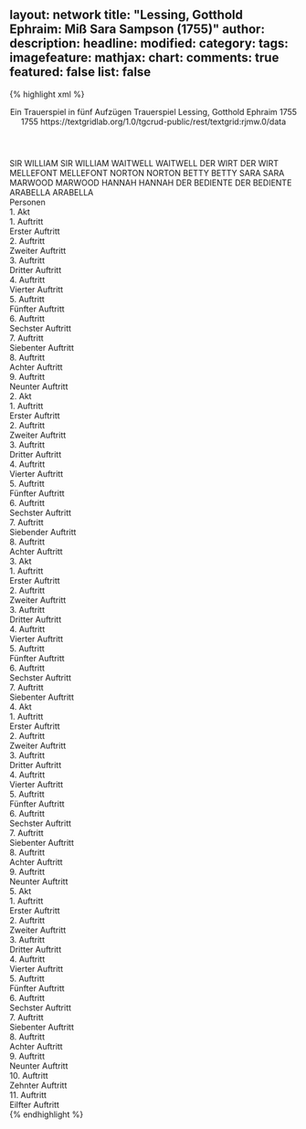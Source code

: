 layout: network
title: "Lessing, Gotthold Ephraim: Miß Sara Sampson (1755)"
author:
description:
headline:
modified:
category:
tags:
imagefeature:
mathjax:
chart:
comments: true
featured: false
list: false
---
{% highlight xml %}
<?xml-model href="http://raw.githubusercontent.com/DLiNa/project/master/rules/lina.rnc"?><?xml-model href="http://raw.githubusercontent.com/DLiNa/project/master/rules/lina.sch"?>
<play xmlns="http://lina.digital">
  <header>
    <title>Miß Sara Sampson</title>
    <subtitle>Ein Trauerspiel in fünf Aufzügen</subtitle>
    <genretitle>Trauerspiel</genretitle>
    <author>Lessing, Gotthold Ephraim</author>
    <date type="print" when="1755">1755</date>
    <date type="premiere" when="1755">1755</date>
    <date type="written"/>
    <source>https://textgridlab.org/1.0/tgcrud-public/rest/textgrid:rjmw.0/data</source>
  </header>
  <personae>
    <character>
      <name>SIR WILLIAM</name>
      <alias xml:id="sir_william">
        <name>SIR WILLIAM</name>
      </alias>
    </character>
    <character>
      <name>WAITWELL</name>
      <alias xml:id="waitwell">
        <name>WAITWELL</name>
      </alias>
    </character>
    <character>
      <name>DER WIRT</name>
      <alias xml:id="der_wirt">
        <name>DER WIRT</name>
      </alias>
    </character>
    <character>
      <name>MELLEFONT</name>
      <alias xml:id="mellefont">
        <name>MELLEFONT</name>
      </alias>
    </character>
    <character>
      <name>NORTON</name>
      <alias xml:id="norton">
        <name>NORTON</name>
      </alias>
    </character>
    <character>
      <name>BETTY</name>
      <alias xml:id="betty">
        <name>BETTY</name>
      </alias>
    </character>
    <character>
      <name>SARA</name>
      <alias xml:id="sara">
        <name>SARA</name>
      </alias>
    </character>
    <character>
      <name>MARWOOD</name>
      <alias xml:id="marwood">
        <name>MARWOOD</name>
      </alias>
    </character>
    <character>
      <name>HANNAH</name>
      <alias xml:id="hannah">
        <name>HANNAH</name>
      </alias>
    </character>
    <character>
      <name>DER BEDIENTE</name>
      <alias xml:id="der_bediente">
        <name>DER BEDIENTE</name>
      </alias>
    </character>
    <character>
      <name>ARABELLA</name>
      <alias xml:id="arabella">
        <name>ARABELLA</name>
      </alias>
    </character>
  </personae>
  <text>
    <div>
      <head>Personen</head>
    </div>
    <div>
      <head>1. Akt</head>
      <div>
        <head>1. Auftritt</head>
        <div>
          <head>Erster Auftritt</head>
          <sp who="#sir_william">
            <amount n="5" unit="speech_acts"/>
            <amount n="249" unit="words"/>
            <amount n="3" unit="lines"/>
            <amount n="1426" unit="chars"/>
          </sp>
          <sp who="#waitwell">
            <amount n="5" unit="speech_acts"/>
            <amount n="236" unit="words"/>
            <amount n="1" unit="lines"/>
            <amount n="1285" unit="chars"/>
          </sp>
        </div>
      </div>
      <div>
        <head>2. Auftritt</head>
        <div>
          <head>Zweiter Auftritt</head>
          <sp who="#der_wirt">
            <amount n="7" unit="speech_acts"/>
            <amount n="289" unit="words"/>
            <amount n="2" unit="lines"/>
            <amount n="1555" unit="chars"/>
          </sp>
          <sp who="#waitwell">
            <amount n="4" unit="speech_acts"/>
            <amount n="48" unit="words"/>
            <amount n="4" unit="lines"/>
            <amount n="219" unit="chars"/>
          </sp>
          <sp who="#sir_william">
            <amount n="2" unit="speech_acts"/>
            <amount n="24" unit="words"/>
            <amount n="1" unit="lines"/>
            <amount n="140" unit="chars"/>
          </sp>
        </div>
      </div>
      <div>
        <head>3. Auftritt</head>
        <div>
          <head>Dritter Auftritt</head>
          <sp who="#mellefont">
            <amount n="7" unit="speech_acts"/>
            <amount n="335" unit="words"/>
            <amount n="2" unit="lines"/>
            <amount n="1868" unit="chars"/>
          </sp>
          <sp who="#norton">
            <amount n="6" unit="speech_acts"/>
            <amount n="156" unit="words"/>
            <amount n="5" unit="lines"/>
            <amount n="889" unit="chars"/>
          </sp>
        </div>
      </div>
      <div>
        <head>4. Auftritt</head>
        <div>
          <head>Vierter Auftritt</head>
          <sp who="#norton">
            <amount n="1" unit="speech_acts"/>
            <amount n="3" unit="words"/>
            <amount n="1" unit="lines"/>
            <amount n="13" unit="chars"/>
          </sp>
          <sp who="#mellefont">
            <amount n="3" unit="speech_acts"/>
            <amount n="37" unit="words"/>
            <amount n="3" unit="lines"/>
            <amount n="171" unit="chars"/>
          </sp>
          <sp who="#betty">
            <amount n="2" unit="speech_acts"/>
            <amount n="162" unit="words"/>
            <amount n="1" unit="lines"/>
            <amount n="831" unit="chars"/>
          </sp>
        </div>
      </div>
      <div>
        <head>5. Auftritt</head>
        <div>
          <head>Fünfter Auftritt</head>
          <sp who="#norton">
            <amount n="3" unit="speech_acts"/>
            <amount n="72" unit="words"/>
            <amount n="2" unit="lines"/>
            <amount n="389" unit="chars"/>
          </sp>
          <sp who="#mellefont">
            <amount n="3" unit="speech_acts"/>
            <amount n="186" unit="words"/>
            <amount n="1" unit="lines"/>
            <amount n="1010" unit="chars"/>
          </sp>
        </div>
      </div>
      <div>
        <head>6. Auftritt</head>
        <div>
          <head>Sechster Auftritt</head>
          <sp who="#mellefont">
            <amount n="2" unit="speech_acts"/>
            <amount n="12" unit="words"/>
            <amount n="2" unit="lines"/>
            <amount n="64" unit="chars"/>
          </sp>
          <sp who="#sara">
            <amount n="1" unit="speech_acts"/>
            <amount n="13" unit="words"/>
            <amount n="1" unit="lines"/>
            <amount n="63" unit="chars"/>
          </sp>
          <sp who="#norton">
            <amount n="1" unit="speech_acts"/>
            <amount n="17" unit="words"/>
            <amount n="1" unit="lines"/>
            <amount n="95" unit="chars"/>
          </sp>
        </div>
      </div>
      <div>
        <head>7. Auftritt</head>
        <div>
          <head>Siebenter Auftritt</head>
          <sp who="#mellefont">
            <amount n="16" unit="speech_acts"/>
            <amount n="913" unit="words"/>
            <amount n="6" unit="lines"/>
            <amount n="5147" unit="chars"/>
          </sp>
          <sp who="#sara">
            <amount n="16" unit="speech_acts"/>
            <amount n="1262" unit="words"/>
            <amount n="5" unit="lines"/>
            <amount n="7091" unit="chars"/>
          </sp>
        </div>
      </div>
      <div>
        <head>8. Auftritt</head>
        <div>
          <head>Achter Auftritt</head>
          <sp who="#mellefont">
            <amount n="6" unit="speech_acts"/>
            <amount n="56" unit="words"/>
            <amount n="6" unit="lines"/>
            <amount n="301" unit="chars"/>
          </sp>
          <sp who="#norton">
            <amount n="1" unit="speech_acts"/>
            <amount n="23" unit="words"/>
            <amount n="119" unit="chars"/>
          </sp>
          <sp who="#sara">
            <amount n="4" unit="speech_acts"/>
            <amount n="43" unit="words"/>
            <amount n="3" unit="lines"/>
            <amount n="238" unit="chars"/>
          </sp>
        </div>
      </div>
      <div>
        <head>9. Auftritt</head>
        <div>
          <head>Neunter Auftritt</head>
          <sp who="#mellefont">
            <amount n="8" unit="speech_acts"/>
            <amount n="268" unit="words"/>
            <amount n="3" unit="lines"/>
            <amount n="1446" unit="chars"/>
          </sp>
          <sp who="#norton">
            <amount n="7" unit="speech_acts"/>
            <amount n="125" unit="words"/>
            <amount n="5" unit="lines"/>
            <amount n="602" unit="chars"/>
          </sp>
        </div>
      </div>
    </div>
    <div>
      <head>2. Akt</head>
      <div>
        <head>1. Auftritt</head>
        <div>
          <head>Erster Auftritt</head>
          <sp who="#marwood">
            <amount n="8" unit="speech_acts"/>
            <amount n="414" unit="words"/>
            <amount n="2" unit="lines"/>
            <amount n="2348" unit="chars"/>
          </sp>
          <sp who="#hannah">
            <amount n="7" unit="speech_acts"/>
            <amount n="103" unit="words"/>
            <amount n="5" unit="lines"/>
            <amount n="566" unit="chars"/>
          </sp>
        </div>
      </div>
      <div>
        <head>2. Auftritt</head>
        <div>
          <head>Zweiter Auftritt</head>
          <sp who="#der_bediente">
            <amount n="2" unit="speech_acts"/>
            <amount n="37" unit="words"/>
            <amount n="1" unit="lines"/>
            <amount n="204" unit="chars"/>
          </sp>
          <sp who="#marwood">
            <amount n="5" unit="speech_acts"/>
            <amount n="48" unit="words"/>
            <amount n="4" unit="lines"/>
            <amount n="260" unit="chars"/>
          </sp>
          <sp who="#hannah">
            <amount n="4" unit="speech_acts"/>
            <amount n="20" unit="words"/>
            <amount n="4" unit="lines"/>
            <amount n="105" unit="chars"/>
          </sp>
        </div>
      </div>
      <div>
        <head>3. Auftritt</head>
        <div>
          <head>Dritter Auftritt</head>
          <sp who="#mellefont">
            <amount n="18" unit="speech_acts"/>
            <amount n="451" unit="words"/>
            <amount n="9" unit="lines"/>
            <amount n="2569" unit="chars"/>
          </sp>
          <sp who="#marwood">
            <amount n="17" unit="speech_acts"/>
            <amount n="1388" unit="words"/>
            <amount n="4" unit="lines"/>
            <amount n="7865" unit="chars"/>
          </sp>
        </div>
      </div>
      <div>
        <head>4. Auftritt</head>
        <div>
          <head>Vierter Auftritt</head>
          <sp who="#mellefont">
            <amount n="12" unit="speech_acts"/>
            <amount n="188" unit="words"/>
            <amount n="7" unit="lines"/>
            <amount n="971" unit="chars"/>
          </sp>
          <sp who="#marwood">
            <amount n="12" unit="speech_acts"/>
            <amount n="491" unit="words"/>
            <amount n="5" unit="lines"/>
            <amount n="2779" unit="chars"/>
          </sp>
          <sp who="#arabella">
            <amount n="6" unit="speech_acts"/>
            <amount n="238" unit="words"/>
            <amount n="2" unit="lines"/>
            <amount n="1189" unit="chars"/>
          </sp>
        </div>
      </div>
      <div>
        <head>5. Auftritt</head>
        <div>
          <head>Fünfter Auftritt</head>
          <sp who="#marwood">
            <amount n="9" unit="speech_acts"/>
            <amount n="133" unit="words"/>
            <amount n="7" unit="lines"/>
            <amount n="659" unit="chars"/>
          </sp>
          <sp who="#hannah">
            <amount n="4" unit="speech_acts"/>
            <amount n="99" unit="words"/>
            <amount n="1" unit="lines"/>
            <amount n="536" unit="chars"/>
          </sp>
          <sp who="#arabella">
            <amount n="5" unit="speech_acts"/>
            <amount n="98" unit="words"/>
            <amount n="3" unit="lines"/>
            <amount n="480" unit="chars"/>
          </sp>
        </div>
      </div>
      <div>
        <head>6. Auftritt</head>
        <div>
          <head>Sechster Auftritt</head>
          <sp who="#marwood">
            <amount n="8" unit="speech_acts"/>
            <amount n="59" unit="words"/>
            <amount n="8" unit="lines"/>
            <amount n="329" unit="chars"/>
          </sp>
          <sp who="#mellefont">
            <amount n="9" unit="speech_acts"/>
            <amount n="202" unit="words"/>
            <amount n="5" unit="lines"/>
            <amount n="1087" unit="chars"/>
          </sp>
          <sp who="#arabella">
            <amount n="2" unit="speech_acts"/>
            <amount n="7" unit="words"/>
            <amount n="2" unit="lines"/>
            <amount n="31" unit="chars"/>
          </sp>
        </div>
      </div>
      <div>
        <head>7. Auftritt</head>
        <div>
          <head>Siebender Auftritt</head>
          <sp who="#marwood">
            <amount n="10" unit="speech_acts"/>
            <amount n="579" unit="words"/>
            <amount n="3" unit="lines"/>
            <amount n="3241" unit="chars"/>
          </sp>
          <sp who="#mellefont">
            <amount n="9" unit="speech_acts"/>
            <amount n="250" unit="words"/>
            <amount n="4" unit="lines"/>
            <amount n="1405" unit="chars"/>
          </sp>
        </div>
      </div>
      <div>
        <head>8. Auftritt</head>
        <div>
          <head>Achter Auftritt</head>
          <sp who="#mellefont">
            <amount n="8" unit="speech_acts"/>
            <amount n="180" unit="words"/>
            <amount n="3" unit="lines"/>
            <amount n="1028" unit="chars"/>
          </sp>
          <sp who="#hannah">
            <amount n="1" unit="speech_acts"/>
            <amount n="7" unit="words"/>
            <amount n="1" unit="lines"/>
            <amount n="35" unit="chars"/>
          </sp>
          <sp who="#marwood">
            <amount n="7" unit="speech_acts"/>
            <amount n="281" unit="words"/>
            <amount n="1" unit="lines"/>
            <amount n="1634" unit="chars"/>
          </sp>
        </div>
      </div>
    </div>
    <div>
      <head>3. Akt</head>
      <div>
        <head>1. Auftritt</head>
        <div>
          <head>Erster Auftritt</head>
          <sp who="#sir_william">
            <amount n="4" unit="speech_acts"/>
            <amount n="555" unit="words"/>
            <amount n="3168" unit="chars"/>
          </sp>
          <sp who="#waitwell">
            <amount n="3" unit="speech_acts"/>
            <amount n="45" unit="words"/>
            <amount n="3" unit="lines"/>
            <amount n="240" unit="chars"/>
          </sp>
        </div>
      </div>
      <div>
        <head>2. Auftritt</head>
        <div>
          <head>Zweiter Auftritt</head>
          <sp who="#mellefont">
            <amount n="9" unit="speech_acts"/>
            <amount n="289" unit="words"/>
            <amount n="4" unit="lines"/>
            <amount n="1535" unit="chars"/>
          </sp>
          <sp who="#sara">
            <amount n="9" unit="speech_acts"/>
            <amount n="182" unit="words"/>
            <amount n="5" unit="lines"/>
            <amount n="1046" unit="chars"/>
          </sp>
        </div>
      </div>
      <div>
        <head>3. Auftritt</head>
        <div>
          <head>Dritter Auftritt</head>
          <sp who="#betty">
            <amount n="1" unit="speech_acts"/>
            <amount n="10" unit="words"/>
            <amount n="1" unit="lines"/>
            <amount n="53" unit="chars"/>
          </sp>
          <sp who="#sara">
            <amount n="23" unit="speech_acts"/>
            <amount n="1538" unit="words"/>
            <amount n="12" unit="lines"/>
            <amount n="8401" unit="chars"/>
          </sp>
          <sp who="#waitwell">
            <amount n="23" unit="speech_acts"/>
            <amount n="1141" unit="words"/>
            <amount n="9" unit="lines"/>
            <amount n="6380" unit="chars"/>
          </sp>
        </div>
      </div>
      <div>
        <head>4. Auftritt</head>
        <div>
          <head>Vierter Auftritt</head>
          <sp who="#sara">
            <amount n="1" unit="speech_acts"/>
            <amount n="225" unit="words"/>
            <amount n="1230" unit="chars"/>
          </sp>
        </div>
      </div>
      <div>
        <head>5. Auftritt</head>
        <div>
          <head>Fünfter Auftritt</head>
          <sp who="#mellefont">
            <amount n="9" unit="speech_acts"/>
            <amount n="458" unit="words"/>
            <amount n="3" unit="lines"/>
            <amount n="2551" unit="chars"/>
          </sp>
          <sp who="#marwood">
            <amount n="15" unit="speech_acts"/>
            <amount n="272" unit="words"/>
            <amount n="10" unit="lines"/>
            <amount n="1471" unit="chars"/>
          </sp>
          <sp who="#sara">
            <amount n="15" unit="speech_acts"/>
            <amount n="477" unit="words"/>
            <amount n="7" unit="lines"/>
            <amount n="2685" unit="chars"/>
          </sp>
        </div>
      </div>
      <div>
        <head>6. Auftritt</head>
        <div>
          <head>Sechster Auftritt</head>
          <sp who="#betty">
            <amount n="4" unit="speech_acts"/>
            <amount n="83" unit="words"/>
            <amount n="3" unit="lines"/>
            <amount n="430" unit="chars"/>
          </sp>
          <sp who="#sara">
            <amount n="4" unit="speech_acts"/>
            <amount n="160" unit="words"/>
            <amount n="1" unit="lines"/>
            <amount n="856" unit="chars"/>
          </sp>
        </div>
      </div>
      <div>
        <head>7. Auftritt</head>
        <div>
          <head>Siebenter Auftritt</head>
          <sp who="#sir_william">
            <amount n="2" unit="speech_acts"/>
            <amount n="351" unit="words"/>
            <amount n="1924" unit="chars"/>
          </sp>
          <sp who="#waitwell">
            <amount n="2" unit="speech_acts"/>
            <amount n="93" unit="words"/>
            <amount n="511" unit="chars"/>
          </sp>
        </div>
      </div>
    </div>
    <div>
      <head>4. Akt</head>
      <div>
        <head>1. Auftritt</head>
        <div>
          <head>Erster Auftritt</head>
          <sp who="#mellefont">
            <amount n="6" unit="speech_acts"/>
            <amount n="343" unit="words"/>
            <amount n="1" unit="lines"/>
            <amount n="1940" unit="chars"/>
          </sp>
          <sp who="#sara">
            <amount n="5" unit="speech_acts"/>
            <amount n="643" unit="words"/>
            <amount n="1" unit="lines"/>
            <amount n="3548" unit="chars"/>
          </sp>
        </div>
      </div>
      <div>
        <head>2. Auftritt</head>
        <div>
          <head>Zweiter Auftritt</head>
          <sp who="#mellefont">
            <amount n="1" unit="speech_acts"/>
            <amount n="348" unit="words"/>
            <amount n="1871" unit="chars"/>
          </sp>
        </div>
      </div>
      <div>
        <head>3. Auftritt</head>
        <div>
          <head>Dritter Auftritt</head>
          <sp who="#mellefont">
            <amount n="19" unit="speech_acts"/>
            <amount n="611" unit="words"/>
            <amount n="10" unit="lines"/>
            <amount n="3369" unit="chars"/>
          </sp>
          <sp who="#norton">
            <amount n="18" unit="speech_acts"/>
            <amount n="362" unit="words"/>
            <amount n="12" unit="lines"/>
            <amount n="2017" unit="chars"/>
          </sp>
        </div>
      </div>
      <div>
        <head>4. Auftritt</head>
        <div>
          <head>Vierter Auftritt</head>
          <sp who="#marwood">
            <amount n="15" unit="speech_acts"/>
            <amount n="390" unit="words"/>
            <amount n="6" unit="lines"/>
            <amount n="2188" unit="chars"/>
          </sp>
          <sp who="#mellefont">
            <amount n="15" unit="speech_acts"/>
            <amount n="405" unit="words"/>
            <amount n="7" unit="lines"/>
            <amount n="2328" unit="chars"/>
          </sp>
        </div>
      </div>
      <div>
        <head>5. Auftritt</head>
        <div>
          <head>Fünfter Auftritt</head>
          <sp who="#marwood">
            <amount n="1" unit="speech_acts"/>
            <amount n="242" unit="words"/>
            <amount n="1415" unit="chars"/>
          </sp>
        </div>
      </div>
      <div>
        <head>6. Auftritt</head>
        <div>
          <head>Sechster Auftritt</head>
          <sp who="#sara">
            <amount n="5" unit="speech_acts"/>
            <amount n="54" unit="words"/>
            <amount n="4" unit="lines"/>
            <amount n="328" unit="chars"/>
          </sp>
          <sp who="#marwood">
            <amount n="7" unit="speech_acts"/>
            <amount n="66" unit="words"/>
            <amount n="7" unit="lines"/>
            <amount n="357" unit="chars"/>
          </sp>
          <sp who="#mellefont">
            <amount n="5" unit="speech_acts"/>
            <amount n="107" unit="words"/>
            <amount n="3" unit="lines"/>
            <amount n="609" unit="chars"/>
          </sp>
        </div>
      </div>
      <div>
        <head>7. Auftritt</head>
        <div>
          <head>Siebenter Auftritt</head>
          <sp who="#mellefont">
            <amount n="6" unit="speech_acts"/>
            <amount n="78" unit="words"/>
            <amount n="5" unit="lines"/>
            <amount n="416" unit="chars"/>
          </sp>
          <sp who="#betty">
            <amount n="2" unit="speech_acts"/>
            <amount n="31" unit="words"/>
            <amount n="1" unit="lines"/>
            <amount n="156" unit="chars"/>
          </sp>
          <sp who="#marwood">
            <amount n="5" unit="speech_acts"/>
            <amount n="42" unit="words"/>
            <amount n="5" unit="lines"/>
            <amount n="207" unit="chars"/>
          </sp>
          <sp who="#sara">
            <amount n="3" unit="speech_acts"/>
            <amount n="104" unit="words"/>
            <amount n="1" unit="lines"/>
            <amount n="592" unit="chars"/>
          </sp>
        </div>
      </div>
      <div>
        <head>8. Auftritt</head>
        <div>
          <head>Achter Auftritt</head>
          <sp who="#sara">
            <amount n="36" unit="speech_acts"/>
            <amount n="1287" unit="words"/>
            <amount n="20" unit="lines"/>
            <amount n="7234" unit="chars"/>
          </sp>
          <sp who="#marwood">
            <amount n="35" unit="speech_acts"/>
            <amount n="1812" unit="words"/>
            <amount n="12" unit="lines"/>
            <amount n="10556" unit="chars"/>
          </sp>
        </div>
      </div>
      <div>
        <head>9. Auftritt</head>
        <div>
          <head>Neunter Auftritt</head>
          <sp who="#marwood">
            <amount n="1" unit="speech_acts"/>
            <amount n="332" unit="words"/>
            <amount n="1825" unit="chars"/>
          </sp>
        </div>
      </div>
    </div>
    <div>
      <head>5. Akt</head>
      <div>
        <head>1. Auftritt</head>
        <div>
          <head>Erster Auftritt</head>
          <sp who="#betty">
            <amount n="6" unit="speech_acts"/>
            <amount n="98" unit="words"/>
            <amount n="5" unit="lines"/>
            <amount n="500" unit="chars"/>
          </sp>
          <sp who="#sara">
            <amount n="6" unit="speech_acts"/>
            <amount n="358" unit="words"/>
            <amount n="3" unit="lines"/>
            <amount n="1932" unit="chars"/>
          </sp>
        </div>
      </div>
      <div>
        <head>2. Auftritt</head>
        <div>
          <head>Zweiter Auftritt</head>
          <sp who="#norton">
            <amount n="5" unit="speech_acts"/>
            <amount n="107" unit="words"/>
            <amount n="2" unit="lines"/>
            <amount n="584" unit="chars"/>
          </sp>
          <sp who="#sara">
            <amount n="4" unit="speech_acts"/>
            <amount n="35" unit="words"/>
            <amount n="4" unit="lines"/>
            <amount n="176" unit="chars"/>
          </sp>
        </div>
      </div>
      <div>
        <head>3. Auftritt</head>
        <div>
          <head>Dritter Auftritt</head>
          <sp who="#mellefont">
            <amount n="4" unit="speech_acts"/>
            <amount n="130" unit="words"/>
            <amount n="3" unit="lines"/>
            <amount n="708" unit="chars"/>
          </sp>
          <sp who="#sara">
            <amount n="3" unit="speech_acts"/>
            <amount n="61" unit="words"/>
            <amount n="1" unit="lines"/>
            <amount n="354" unit="chars"/>
          </sp>
        </div>
      </div>
      <div>
        <head>4. Auftritt</head>
        <div>
          <head>Vierter Auftritt</head>
          <sp who="#sara">
            <amount n="8" unit="speech_acts"/>
            <amount n="523" unit="words"/>
            <amount n="2" unit="lines"/>
            <amount n="2984" unit="chars"/>
          </sp>
          <sp who="#mellefont">
            <amount n="9" unit="speech_acts"/>
            <amount n="322" unit="words"/>
            <amount n="4" unit="lines"/>
            <amount n="1781" unit="chars"/>
          </sp>
          <sp who="#betty">
            <amount n="1" unit="speech_acts"/>
            <amount n="5" unit="words"/>
            <amount n="1" unit="lines"/>
            <amount n="23" unit="chars"/>
          </sp>
        </div>
      </div>
      <div>
        <head>5. Auftritt</head>
        <div>
          <head>Fünfter Auftritt</head>
          <sp who="#mellefont">
            <amount n="9" unit="speech_acts"/>
            <amount n="311" unit="words"/>
            <amount n="3" unit="lines"/>
            <amount n="1598" unit="chars"/>
          </sp>
          <sp who="#norton">
            <amount n="2" unit="speech_acts"/>
            <amount n="49" unit="words"/>
            <amount n="1" unit="lines"/>
            <amount n="251" unit="chars"/>
          </sp>
          <sp who="#sara">
            <amount n="6" unit="speech_acts"/>
            <amount n="206" unit="words"/>
            <amount n="4" unit="lines"/>
            <amount n="1120" unit="chars"/>
          </sp>
          <sp who="#betty">
            <amount n="1" unit="speech_acts"/>
            <amount n="6" unit="words"/>
            <amount n="1" unit="lines"/>
            <amount n="31" unit="chars"/>
          </sp>
        </div>
      </div>
      <div>
        <head>6. Auftritt</head>
        <div>
          <head>Sechster Auftritt</head>
          <sp who="#sara">
            <amount n="2" unit="speech_acts"/>
            <amount n="99" unit="words"/>
            <amount n="1" unit="lines"/>
            <amount n="501" unit="chars"/>
          </sp>
          <sp who="#betty">
            <amount n="1" unit="speech_acts"/>
            <amount n="14" unit="words"/>
            <amount n="1" unit="lines"/>
            <amount n="81" unit="chars"/>
          </sp>
          <sp who="#norton">
            <amount n="1" unit="speech_acts"/>
            <amount n="7" unit="words"/>
            <amount n="1" unit="lines"/>
            <amount n="37" unit="chars"/>
          </sp>
        </div>
      </div>
      <div>
        <head>7. Auftritt</head>
        <div>
          <head>Siebenter Auftritt</head>
          <sp who="#sara">
            <amount n="3" unit="speech_acts"/>
            <amount n="254" unit="words"/>
            <amount n="1403" unit="chars"/>
          </sp>
          <sp who="#waitwell">
            <amount n="1" unit="speech_acts"/>
            <amount n="3" unit="words"/>
            <amount n="1" unit="lines"/>
            <amount n="14" unit="chars"/>
          </sp>
          <sp who="#betty">
            <amount n="2" unit="speech_acts"/>
            <amount n="29" unit="words"/>
            <amount n="2" unit="lines"/>
            <amount n="150" unit="chars"/>
          </sp>
        </div>
      </div>
      <div>
        <head>8. Auftritt</head>
        <div>
          <head>Achter Auftritt</head>
          <sp who="#sara">
            <amount n="3" unit="speech_acts"/>
            <amount n="213" unit="words"/>
            <amount n="2" unit="lines"/>
            <amount n="1206" unit="chars"/>
          </sp>
          <sp who="#waitwell">
            <amount n="3" unit="speech_acts"/>
            <amount n="64" unit="words"/>
            <amount n="2" unit="lines"/>
            <amount n="343" unit="chars"/>
          </sp>
        </div>
      </div>
      <div>
        <head>9. Auftritt</head>
        <div>
          <head>Neunter Auftritt</head>
          <sp who="#sir_william">
            <amount n="4" unit="speech_acts"/>
            <amount n="416" unit="words"/>
            <amount n="2" unit="lines"/>
            <amount n="2398" unit="chars"/>
          </sp>
          <sp who="#sara">
            <amount n="4" unit="speech_acts"/>
            <amount n="174" unit="words"/>
            <amount n="1" unit="lines"/>
            <amount n="994" unit="chars"/>
          </sp>
        </div>
      </div>
      <div>
        <head>10. Auftritt</head>
        <div>
          <head>Zehnter Auftritt</head>
          <sp who="#mellefont">
            <amount n="8" unit="speech_acts"/>
            <amount n="799" unit="words"/>
            <amount n="2" unit="lines"/>
            <amount n="4288" unit="chars"/>
          </sp>
          <sp who="#sara">
            <amount n="5" unit="speech_acts"/>
            <amount n="391" unit="words"/>
            <amount n="2" unit="lines"/>
            <amount n="2205" unit="chars"/>
          </sp>
          <sp who="#sir_william">
            <amount n="5" unit="speech_acts"/>
            <amount n="208" unit="words"/>
            <amount n="1190" unit="chars"/>
          </sp>
        </div>
      </div>
      <div>
        <head>11. Auftritt</head>
        <div>
          <head>Eilfter Auftritt</head>
          <sp who="#norton">
            <amount n="1" unit="speech_acts"/>
            <amount n="4" unit="words"/>
            <amount n="1" unit="lines"/>
            <amount n="13" unit="chars"/>
          </sp>
          <sp who="#sir_william">
            <amount n="1" unit="speech_acts"/>
            <amount n="65" unit="words"/>
            <amount n="360" unit="chars"/>
          </sp>
        </div>
      </div>
    </div>
  </text>
</play>
{% endhighlight %}